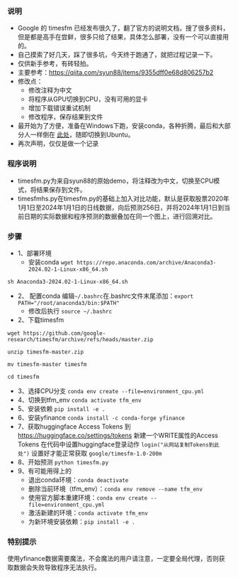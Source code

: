 ### 说明
- Google 的 timesfm 已经发布很久了，翻了官方的说明文档，搜了很多资料，但是都是高手在尝鲜，很多只给了结果，具体怎么部署，没有一个可以直接用的。
- 自己摸索了好几天，踩了很多坑，今天终于跑通了，就把过程记录一下。
- 仅供新手参考，有砖轻拍。
- 主要参考：https://qiita.com/syun88/items/9355dff0e68d806257b2
- 修改点：
	- 修改注释为中文
	- 将程序从GPU切换到CPU，没有可用的显卡
	- 增加下载错误重试机制
	- 修改程序，保存结果到文件
- 最开始为了方便，准备在Windows下跑，安装conda，各种折腾，最后和大部分人一样倒在 [此处](https://github.com/google-research/timesfm/issues/24#issuecomment-2118539951 "此处")，随即切换到Ubuntu。
- 再次声明，仅仅是做一个记录
### 程序说明
- timesfm.py为来自syun88的原始demo，将注释改为中文，切换至CPU模式，将结果保存到文件。
- timesfmhs.py在timesfm.py的基础上加入对比功能，默认是获取股票2020年1月1日至2024年1月1日的日线数据，向后预测256日，并将2024年1月1日到当前日期的实际数据和程序预测的数据叠加在同一个图上，进行回溯对比。
### 步骤
- 1、部署环境
	- 安装conda
`wget https://repo.anaconda.com/archive/Anaconda3-2024.02-1-Linux-x86_64.sh`

`sh Anaconda3-2024.02-1-Linux-x86_64.sh`
- 2、 配置conda
编辑`~/.bashrc`在.bashrc文件末尾添加：`export PATH="/root/anaconda3/bin:$PATH"`
	- 修改后执行
`source ~/.bashrc`
- 2、下载timesfm

`wget https://github.com/google-research/timesfm/archive/refs/heads/master.zip`

`unzip timesfm-master.zip`

`mv timesfm-master timesfm`

`cd timesfm`
- 3、选择CPU分支
`conda env create --file=environment_cpu.yml`
- 4、切换到tfm_env
`conda activate tfm_env`
- 5、安装依赖
`pip install -e .`
- 6、安装yfinance
`conda install -c conda-forge yfinance`
- 7、获取huggingface Access Tokens
到 https://huggingface.co/settings/tokens 新建一个WRITE属性的Access Tokens
在代码中设置huggingface登录动作
`login("从网站复制Tokens到此处")`
设置好才能正常获取 `google/timesfm-1.0-200m`
- 8、开始预测
`python timesfm.py`
- 9、有可能用得上的
	- 退出conda环境：`conda deactivate`
	- 删除当前环境（tfm_env）：`conda env remove --name tfm_env`
	- 使用官方脚本重建环境：`conda env create --file=environment_cpu.yml`
	- 激活新建的环境：`conda activate tfm_env`
	- 为新环境安装依赖：`pip install -e .`
### 特别提示
使用yfinance数据需要魔法，不会魔法的用户请注意，一定要全局代理，否则获取数据会失败导致程序无法执行。
